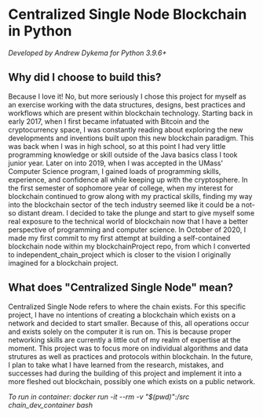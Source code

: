 # Centralized Single Node Blockchain in Python
_Developed by Andrew Dykema for Python 3.9.6+_

## Why did I choose to build this?
Because I love it! No, but more seriously I chose this project for myself as an exercise working with the data structures, designs, best practices and workflows which are present within blockchain technology. Starting back in early 2017, when I first became infatuated with Bitcoin and the cryptocurrency space, I was constantly reading about exploring the new developments and inventions built upon this new blockchain paradigm. This was back when I was in high school, so at this point I had very little programming knowledge or skill outside of the Java basics class I took junior year. Later on into 2019, when I was accepted in the UMass' Computer Science program, I gained loads of programming skills, experience, and confidence all while keeping up with the cryptosphere. In the first semester of sophomore year of college, when my interest for blockchain continued to grow along with my practical skills, finding my way into the blockchain sector of the tech industry seemed like it could be a not-so distant dream. I decided to take the plunge and start to give myself some real exposure to the technical world of blockchain now that I have a better perspective of programming and computer science. In October of 2020, I made my first commit to my first attempt at building a self-contained blockchain node within my blockchainProject repo, from which I converted to independent_chain_project which is closer to the vision I originally imagined for a blockchain project.
  
## What does "Centralized Single Node" mean?
Centralized Single Node refers to where the chain exists. For this specific project, I have no intentions of creating a blockchain which exists on a network and decided to start smaller. Because of this, all operations occur and exists solely on the computer it is run on. This is because proper networking skills are currently a little out of my realm of expertise at the moment. This project was to focus more on individual algorithms and data strutures as well as practices and protocols within blockchain. In the future, I plan to take what I have learned from the research, mistakes, and successes had during the building of this project and implement it into a more fleshed out blockchain, possibly one which exists on a public network.


_To run in container: docker run -it --rm -v "$(pwd)":/src chain_dev_container bash_
